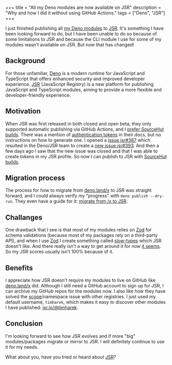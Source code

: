 +++
title = "All my Deno modules are now available on JSR"
description = "Why and how I did it without using GitHub Actions."
tags = ["Deno", "JSR"]
+++

I just finished publishing all [my Deno modules] to [JSR]. It's something I have
been looking forward to do, but I have been unable to do so because of some
limitations to JSR and because the CLI module I use for some of my modules
wasn't available on JSR. But now that has changed!

## Background

For those unfamiliar, [Deno] is a modern runtime for JavaScript and TypeScript
that offers enhanced security and improved developer experience. [JSR]
(JavaScript Registry) is a new platform for publishing JavaScript and TypeScript
modules, aiming to provide a more flexible and developer-friendly experience.

## Motivation

When JSR was first released in both closed and open beta, they only supported
automatic publishing via GitHub Actions, and I
[prefer SourceHut builds](/blog/switching-to-sourcehut-builds). There was a
mention of
[authentication tokens](https://jsr.io/docs/api#authentication-tokens) in their
docs, but no instructions on how to generate one. I opened a
[issue jsr#387](https://github.com/jsr-io/jsr/issues/387) which resulted in the
Deno/JSR team to create a
[new issue jsr#393](https://github.com/jsr-io/jsr/issues/393). And then a few
days ago I saw that the new issue was closed and that I was able to create
tokens in my JSR profile. So now I can publish to JSR with [SourceHut builds].

## Migration process

The process for how to migrate from [deno.land/x] to JSR was straight forward,
and I could always verify my "progress" with `deno publish --dry-run`. They even
have a guide for it:
[migrate from /x to JSR](https://jsr.io/docs/migrate-x-to-jsr).

## Challanges

One drawback that I see is that most of my modules relies on [Zod] for schema
validations (because most of my packages rely on a third-party API), and when I
use [Zod] I create something called [slow-types] which JSR doesn't like. And
there really isn't a way to get around it for now
[it seems](https://github.com/denoland/deno/issues/23126). So my JSR scores
usually isn't 100% because of it.

## Benefits

I appreciate how JSR doesn't require my modules to live on GitHub like
[deno.land/x] did. Although I still need a GitHub account to sign up for JSR, I
can archive my GitHub repos for the modules now. I also like how they have
solved the [scope](https://jsr.io/docs/scopes)/namespace issue with other
registries. I just used my default username, `timharek`, which makes it easy to
discover other modules I have published:
[jsr.io/@timharek](https://jsr.io/@timharek).

## Conclusion

I'm looking forward to see how JSR evolves and if more "big" modules/packages
migrate or mirror to JSR. I will definitely continue to use it for my needs.

What about you, have you tried or heard about [JSR]?

[my Deno modules]: /projects?tag=deno
[JSR]: https://jsr.io
[Deno]: https://deno.com
[SourceHut builds]: https://builds.sr.ht/
[deno.land/x]: https://deno.land/x
[Zod]: https://zod.dev/
[slow-types]: https://jsr.io/docs/about-slow-types
